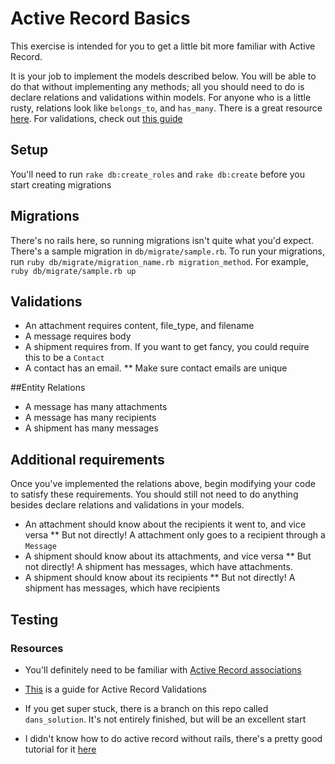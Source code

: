 # Active Record Basics

This exercise is intended for you to get a little bit more familiar with
Active Record.

It is your job to implement the models described below. You
will be able to do that without implementing any methods; all you should
need to do is declare relations and validations within models. For anyone who is a
little rusty, relations look like `belongs_to`, and `has_many`.
There is a great resource [here](http://guides.rubyonrails.org/association_basics.html).
For validations, check out [this
guide](http://guides.rubyonrails.org/active_record_validations.html)

## Setup
You'll need to run `rake db:create_roles` and `rake db:create` before you start creating migrations

## Migrations
There's no rails here, so running migrations isn't quite what you'd expect. There's a sample migration in `db/migrate/sample.rb`. To run your migrations, run `ruby db/migrate/migration_name.rb migration_method`.
For example, `ruby db/migrate/sample.rb up`

## Validations
* An attachment requires content, file_type, and filename
* A message requires body
* A shipment requires from. If you want to get fancy, you could require
  this to be a `Contact`
* A contact has an email.
** Make sure contact emails are unique


##Entity Relations

* A message has many attachments
* A message has many recipients
* A shipment has many messages

## Additional requirements

Once you've implemented the relations above, begin modifying your code
to satisfy these requirements. You should still not need to do anything
besides declare relations and validations in your models.

* An attachment should know about the recipients it went to, and vice
  versa
** But not directly! A attachment only goes to a recipient through a
`Message`
* A shipment should know about its attachments, and vice versa
** But not directly! A shipment has messages, which have attachments.
* A shipment should know about its recipients
** But not directly! A shipment has messages, which have recipients


## Testing

### Resources

* You'll definitely need to be familiar with [Active Record
associations](http://guides.rubyonrails.org/association_basics.html)

* [This](http://guides.rubyonrails.org/active_record_validations.html) is a guide for Active Record
  Validations

* If you get super stuck, there is a branch on this repo called
  `dans_solution`. It's not entirely finished, but will be an excellent
start
* I didn't know how to do active record without rails, there's a pretty
good tutorial for it
[here](http://blog.flatironschool.com/post/58164473975/connecting-ruby-active-record-without-rails)
